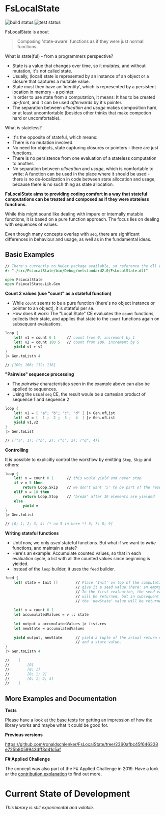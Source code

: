 
﻿FsLocalState
===

![build status](https://github.com/ronaldschlenker/FsLocalState/actions/workflows/build_onPushMaster_onPullrequest.yml/badge.svg?event=push) ![test status](https://github.com/ronaldschlenker/FsLocalState/actions/workflows/test_onPushMaster_onPullrequest.yml/badge.svg?event=push)

FsLocalState is about

> Composing 'state-aware' functions as if they were just normal functions.

What is state(ful) - from a programmers perspective?

* State is a value that changes over time, so it *mutates*, and without mutation, it's not called state.
* Usually, (local) state is represented by an instance of an object or a closure that captures a mutable value.
* State must then have an 'identity', which is represented by a persistent location in memory - a pointer.
* In order to use state from a computation, it means: It has to be created *up-front*, and it can be used *afterwards* by it's pointer.
* The separation between *allocation* and *usage* makes composition hard, or at least uncomfortable (besides other thinks that make compotion hard or uncomfortable).

What is stateless?

* It's the opposite of stateful, which means:
* There is no mutation involved.
* No need for objects, state capturing closures or pointers - there are just functions.
* There is no persistence from one evaluation of a stateless computation to another.
* No separation between *allocation* and *usage*, which is comfortable to write: A function can be used in the place where it should be used - there is no de-localization in code between state allocation and usage, because there is no such thing as state allocation.

**FsLocalState aims to providing coding comfort in a way that stateful computations can be treated and composed as if they were stateless functions.**

While this might sound like dealing with impure or internally mutable functions, it is based on a pure function approach. The focus lies on dealing with sequences of values. 

Even though many concepts overlap with `seq`, there are significant differences in behaviour and usage, as well as in the fundamental ideas.

## Basic Examples

```fsharp
// There's currently no NuGet package available, so reference the dll directly.
#r "./src/FsLocalState/bin/Debug/netstandard2.0/FsLocalState.dll"

open FsLocalState
open FsLocalState.Lib.Gen
```


**Count 2 values (use "count" as a stateful function)**

* While `count` seems to be a pure function (there's no object instance or pointer to an object), it is stateful per se.
* How does it work: The "Local State" CE evaluates the `count` functions, collects their state, and applies that state to the `count` functions again on subsequent evaluations.

```fsharp
loop {
    let! v1 = count 0 1     // count from 0, increment by 1
    let! v2 = count 100 5   // count from 100, increment by 5
    yield v1 + v2
}
|> Gen.toListn 4

// [100; 106; 112; 118]
```


**"Pairwise" sequence processing**

* The *pairwise* characteristics seen in the example above can also be applied to sequences.
* Using the usual `seq` CE, the result woule be a cartesian product of sequence 1 and sequence 2

```fsharp
loop {
    let! v1 = [ "a"; "b"; "c"; "d" ] |> Gen.ofList
    let! v2 = [  1 ;  2 ;  3 ;  4  ] |> Gen.ofList
    yield v1,v2
}
|> Gen.toList

// [("a", 1); ("b", 2); ("c", 3); ("d", 4)]
```


**Controlling**

It is possible to explicitly control the workflow by emitting `Stop`, `Skip` and others:

```fsharp
loop {
    let! v = count 0 1      // this would yield and never stop
    if v = 5 then
        return Loop.Skip    // we don't want '5' to be part of the result
    elif v = 10 then
        return Loop.Stop    // 'break' after 10 elements are yielded
    else
        yield v
}
|> Gen.toList

// [0; 1; 2; 3; 4; (* no 5 in here *) 6; 7; 8; 9]
```


**Writing stateful functions**

* Until now, we only *used* stateful functions. But what if we want to *write* functions, and maintain a state?
* Here's an example: Accumulate counted values, so that in each evaluation cycle, a list with all the counted values since beginning is yielded.
* Instead of the `loop` builder, it uses the `feed` builder.

```fsharp
feed {
    let! state = Init []        // Place 'Init' on top of the computation and
                                // give it a seed value (here: an empty list).
                                // In the first evaluation, the seed value
                                // will be returned, but in subsequent evaluations,
                                // the 'newState' value will be returned.
    
    let! v = count 0 1
    let accumulatedValues = v :: state
    
    let output = accumulatedValues |> List.rev
    let newState = accumulatedValues
    
    yield output, newState      // yield a tuple of the actual return value
                                // and a state value.
}
|> Gen.toListn 4

//    [
//        [0]
//        [0; 1]
//        [0; 1; 2]
//        [0; 1; 2; 3]
//    ]
```

## More Examples and Documentation

**Tests**

Please have a look at [the base tests](./src/FsLocalState.Tests) for getting an impression of how the library works and maybe what it could be good for.

**Previous versions**

https://github.com/ronaldschlenker/FsLocalState/tree/2360afbc45f646338e725b8059943dff3d41c5af

**F# Applied Challenge**

The concept was also part of the F# Applied Challenge in 2019. Have a look ar the [contribution explanation](https://github.com/ronaldschlenker/applied_fsharp_challenge/tree/master/output/_htmlOutput) to find out more.



# Current State of Development

*This library is still experimental and volatile.*
